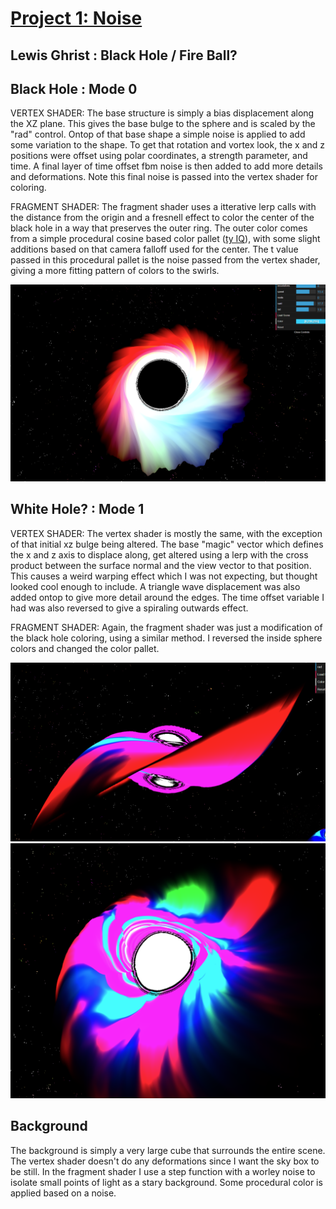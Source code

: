 # [Project 1: Noise](https://github.com/CIS-566-Fall-2022/hw01-fireball-base)
## Lewis Ghrist : Black Hole / Fire Ball?
## Black Hole : Mode 0
VERTEX SHADER: The base structure is simply a bias displacement along the XZ plane. This gives the base bulge to the sphere and is scaled by the "rad" control. Ontop of that base shape a simple noise is applied to add some variation to the shape. To get that rotation and vortex look, the x and z positions were offset using polar coordinates, a strength parameter, and time. A final layer of time offset fbm noise is then added to add more details and deformations. Note this final noise is passed into the vertex shader for coloring. 

FRAGMENT SHADER: The fragment shader uses a itterative lerp calls with the distance from the origin and a fresnell effect to color the center of the black hole in a way that preserves the outer ring. The outer color comes from a simple procedural cosine based color pallet ([ty IQ](https://iquilezles.org/articles/palettes/)), with some slight additions based on that camera falloff used for the center. The t value passed in this procedural pallet is the noise passed from the vertex shader, giving a more fitting pattern of colors to the swirls. 

![](BlackHole_V1.png)

## White Hole? : Mode 1
VERTEX SHADER: The vertex shader is mostly the same, with the exception of that initial xz bulge being altered. The base "magic" vector which defines the x and z axis to displace along, get altered using a lerp with the cross product between the surface normal and the view vector to that position. This causes a weird warping effect which I was not expecting, but thought looked cool enough to include. A triangle wave displacement was also added ontop to give more detail around the edges. The time offset variable I had was also reversed to give a spiraling outwards effect.

FRAGMENT SHADER: Again, the fragment shader was just a modification of the black hole coloring, using a similar method. I reversed the inside sphere colors and changed the color pallet.

![](WhiteHole_V1.png)
![](WhiteHole_V2.png)

## Background
The background is simply a very large cube that surrounds the entire scene. The vertex shader doesn't do any deformations since I want the sky box to be still. In the fragment shader I use a step function with a worley noise to isolate small points of light as a stary background. Some procedural color is applied based on a noise.




